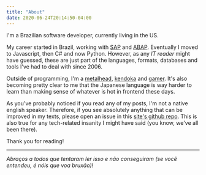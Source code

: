 ```yaml
---
title: "About"
date: 2020-06-24T20:14:50-04:00
---
```


I'm a Brazilian software developer, currently living in the US. 

My career started in Brazil, working with [SAP](https://www.casadocodigo.com.br/products/livro-abap) and [ABAP](https://www.abapzombie.com/). Eventually I moved to Javascript, then C# and now Python. However, as any _IT reader_ might have guessed, these are just part of the languages, formats, databases and tools I've had to deal with since 2006. 

Outside of programming, I'm a [metalhead](https://www.youtube.com/watch?v=K3jXXsL0q5A), [kendoka](https://youtu.be/Amju_GepRo8?t=659) and [gamer](https://www.youtube.com/watch?v=p2JhxUB4hoQ). It's also becoming pretty clear to me that the Japanese language is way harder to learn than making sense of whatever is hot in frontend these days.

As you've probably noticed if you read any of my posts, I'm not a native english speaker. Therefore, if you see absolutely anything that can be improved in my texts, please open an issue in this [site's github repo](https://github.com/maurcz/site). This is also true for any tech-related insanity I might have said (you know, we've all been there).

Thank you for reading! 

---

_Abraços a todos que tentaram ler isso e não conseguiram (se você entendeu, é nóis que voa bruxão)!_
